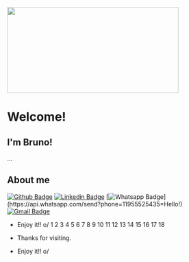 
<img align="center" width="400" height="200" src="https://38.media.tumblr.com/bee7e5a1304ec557b3b446ba60f0f990/tumblr_ns9g5j3gku1r02u9ko1_400.gif">

# Welcome!

## I'm Bruno!

...


## About me 
[![Github Badge](https://img.shields.io/badge/-Github-000?style=flat-square&logo=Github&logoColor=white&link=link_do_seu_perfil_no_github)](link_do_seu_perfil_no_github)
[![Linkedin Badge](https://img.shields.io/badge/-LinkedIn-blue?style=flat-square&logo=Linkedin&logoColor=white&link=link_do_seu_perfil_no_linkedin)](https://www.linkedin.com/in/bruno-antunes-5a4053204/)
[![Whatsapp Badge](https://img.shields.io/badge/-Whatsapp-4CA143?style=flat-square&labelColor=4CA143&logo=whatsapp&logoColor=white&link=https://api.whatsapp.com/send?phone=seu_telefone_55+DDD+número_de_telefone&text=Hello!)](https://api.whatsapp.com/send?phone=11955525435=Hello!)
[![Gmail Badge](https://img.shields.io/badge/-Gmail-c14438?style=flat-square&logo=Gmail&logoColor=white&link=mailto:seu_email)](mailto:loginobsequio@gmail.com)

- Enjoy it!! o/
1
2
3
4
5
6
7
8
9
10
11
12
13
14
15
16
17
18

- Thanks for visiting. 
 
- Enjoy it!! o/
